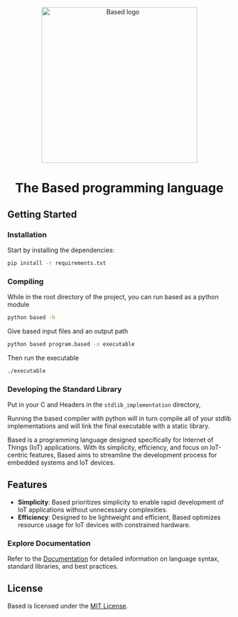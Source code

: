 <p align="center">
<img width="350" src="https://github.com/SamuelIvan99/lightweight-programming-language/assets/43946320/c88a4ca5-0d2e-48c6-a596-01739adb38bf" alt="Based logo">
</p>

<h1 align="center">The Based programming language</h1>

## Getting Started

### Installation

Start by installing the dependencies:
```bash
pip install -r requirements.txt
```

### Compiling

While in the root directory of the project, you can run based as a python module
```bash
python based -h
```
Give based input files and an output path
```bash
python based program.based -o executable
```
Then run the executable
```bash
./executable
```

### Developing the Standard Library

Put in your C and Headers in the ```stdlib_implementation``` directory,

Running the based compiler with python will in turn compile all of your stdlib implementations and will link the final executable with a static library.

Based is a programming language designed specifically for Internet of Things (IoT) applications. With its simplicity, efficiency, and focus on IoT-centric features, Based aims to streamline the development process for embedded systems and IoT devices.

## Features

- **Simplicity**: Based prioritizes simplicity to enable rapid development of IoT applications without unnecessary complexities.
- **Efficiency**: Designed to be lightweight and efficient, Based optimizes resource usage for IoT devices with constrained hardware.
<!---
- **IoT-centric**: Provides built-in support for common IoT protocols and functionalities, such as MQTT, CoAP, and sensor data processing.
- **Scalability**: Whether you're developing for a single sensor node or a complex IoT network, Based scales seamlessly to meet your requirements.
- **Extensibility**: Easily extendable through libraries and modules, allowing developers to tailor Based to suit specific IoT project needs.
- **Cross-platform**: Supports multiple hardware platforms and operating systems commonly used in IoT environments.
-->

### Explore Documentation

Refer to the [Documentation](./docs/) for detailed information on language syntax, standard libraries, and best practices.

## License

Based is licensed under the [MIT License](./LICENSE).
